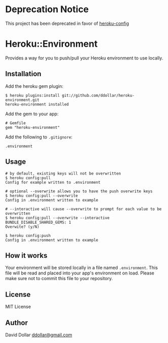 # Deprecation Notice

This project has been deprecated in favor of [heroku-config](http://github.com/ddollar/heroku-config)

# Heroku::Environment

Provides a way for you to push/pull your Heroku environment to use locally.

## Installation

Add the heroku gem plugin:

    $ heroku plugins:install git://github.com/ddollar/heroku-environment.git
    heroku-environment installed

Add the gem to your app:

    # Gemfile
    gem "heroku-environment"

Add the following to `.gitignore`:

    .environment

## Usage

    # by default, existing keys will not be overwritten
    $ heroku config:pull
    Config for example written to .environment

    # optional --overwrite allows you to have the push overwrite keys
    $ heroku config:pull --overwrite
    Config in .environment written to example

    # --interactive will cause --overwrite to prompt for each value to be overwritten
    $ heroku config:pull --overwrite --interactive
    BUNDLE_DISABLE_SHARED_GEMS: 1
    Overwite? (y/N)

    $ heroku config:push
    Config in .environment written to example

## How it works

Your environment will be stored locally in a file named `.environment`. This
file will be read and placed into your app's environment on load. Please
make sure not to commit this file to your repository.

## License

MIT License

## Author

David Dollar <ddollar@gmail.com>
